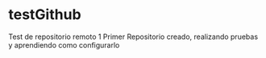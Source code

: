 # testGithub
Test de repositorio remoto 1
Primer Repositorio creado, realizando pruebas y aprendiendo como configurarlo
